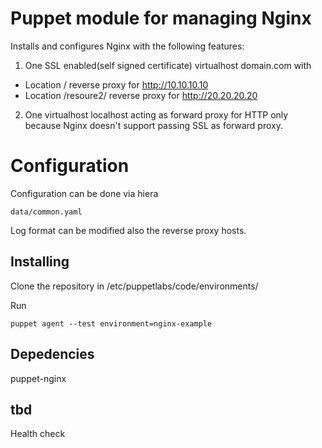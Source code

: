 # Puppet module for managing Nginx
Installs and configures Nginx with the following features:

1. One SSL enabled(self signed certificate) virtualhost domain.com with

- Location / reverse proxy for http://10.10.10.10
- Location /resoure2/ reverse proxy for http://20.20.20.20

2. One virtualhost localhost acting as forward proxy for HTTP only because Nginx doesn't support passing SSL as forward proxy.

# Configuration
Configuration can be done via hiera

```
data/common.yaml
```

Log format can be modified also the reverse proxy hosts.

## Installing
Clone the repository in /etc/puppetlabs/code/environments/

Run 

``` puppet agent --test environment=nginx-example ```

## Depedencies
puppet-nginx

## tbd
Health check